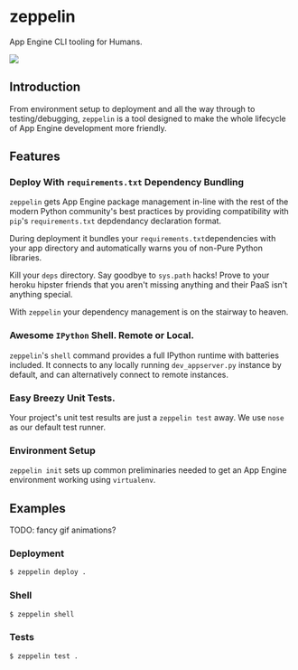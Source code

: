 zeppelin
========

App Engine CLI tooling for Humans.

![](http://www.wallpowper.com/wallpaper/2012/11/16/led-zeppelin-bands-free-music.jpg)

## Introduction

From environment setup to deployment and all the way through to testing/debugging, `zeppelin` is a 
tool designed to make the whole lifecycle of App Engine development more friendly.

## Features

### Deploy With `requirements.txt` Dependency Bundling

`zeppelin` gets App Engine package management in-line with the rest of the modern Python 
community's best practices by providing compatibility with `pip`'s `requirements.txt` 
depdendancy declaration format.

During deployment it bundles your `requirements.txt`dependencies with your app directory 
and automatically warns you of non-Pure Python libraries.


Kill your `deps` directory.  Say goodbye to `sys.path` hacks! Prove to your heroku hipster
friends that you aren't missing anything and their PaaS isn't anything special.

With `zeppelin` your dependency management is on the stairway to heaven.

### Awesome `IPython` Shell.  Remote or Local.

`zeppelin`'s `shell` command provides a full IPython runtime with batteries 
included.  It connects to any locally running `dev_appserver.py` instance by default, 
and can alternatively connect to remote instances.

### Easy Breezy Unit Tests.

Your project's unit test results are just a `zeppelin test` away.  We use `nose` as our default
test runner.

### Environment Setup

`zeppelin init` sets up common preliminaries needed to get an App Engine 
environment working using `virtualenv`.

## Examples

TODO: fancy gif animations?

### Deployment

```bash
$ zeppelin deploy .
```

### Shell

```bash
$ zeppelin shell
```

### Tests

```bash
$ zeppelin test .
````

